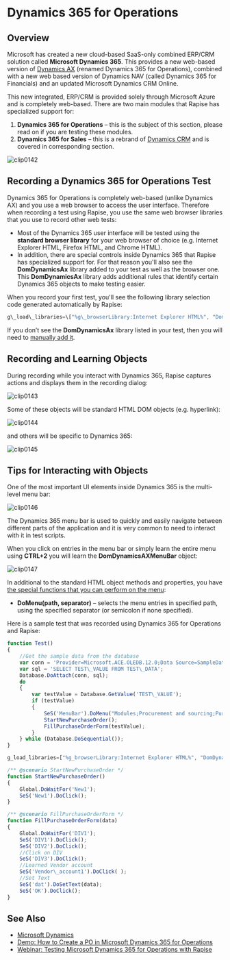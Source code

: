 # Dynamics 365 for Operations

## Overview

Microsoft has created a new cloud-based SaaS-only combined ERP/CRM solution called **Microsoft Dynamics 365**. This provides a new web-based version of [Dynamics AX](dynamics_ax.md) (renamed Dynamics 365 for Operations), combined with a new web based version of Dynamics NAV (called Dynamics 365 for Financials) and an updated Microsoft Dynamics CRM Online.

This new integrated, ERP/CRM is provided solely through Microsoft Azure and is completely web-based. There are two main modules that Rapise has specialized support for:

1. **Dynamics 365 for Operations** – this is the subject of this section, please read on if you are testing these modules.
2. **Dynamics 365 for Sales** – this is a rebrand of [Dynamics CRM](dynamics_crm.md) and is covered in corresponding section.

![clip0142](./img/dynamics_3651.png)

## Recording a Dynamics 365 for Operations Test

Dynamics 365 for Operations is completely web-based (unlike Dynamics AX) and you use a web browser to access the user interface. Therefore when recording a test using Rapise, you use the same web browser libraries that you use to record other web tests:

- Most of the Dynamics 365 user interface will be tested using the **standard browser library** for your web browser of choice (e.g.  Internet Explorer HTML, Firefox HTML, and Chrome HTML).
- In addition, there are special controls inside Dynamics 365 that Rapise has specialized support for. For that reason you'll also see the **DomDynamicsAx** library added to your test as well as the browser one. This **DomDynamicsAx** library adds additional rules that identify certain Dynamics 365 objects to make testing easier.

When you record your first test, you'll see the following library selection code generated automatically by Rapise:

```javascript
g\_load\_libraries=\["%g\_browserLibrary:Internet Explorer HTML%", "DomDynamicsAx"\];
```

If you don’t see the **DomDynamicsAx** library listed in your test, then you will need to [manually add it](change_the_libraries_being_use.md).

## Recording and Learning Objects

During recording while you interact with Dynamics 365, Rapise captures actions and displays them in the recording dialog:

![clip0143](./img/dynamics_3652.png)

Some of these objects will be standard HTML DOM objects (e.g. hyperlink):

![clip0144](./img/dynamics_3653.png)

and others will be specific to Dynamics 365:

![clip0145](./img/dynamics_3654.png)

## Tips for Interacting with Objects

One of the most important UI elements inside Dynamics 365 is the multi-level menu bar:

![clip0146](./img/dynamics_3655.png)

The Dynamics 365 menu bar is used to quickly and easily navigate between different parts of the application and it is very common to need to interact with it in test scripts.

When you click on entries in the menu bar or simply learn the entire menu using **CTRL+2** you will learn the **DomDynamicsAXMenuBar** object:

![clip0147](./img/dynamics_3656.png)

In additional to the standard HTML object methods and properties, you have [the special functions that you can perform on the menu](/Libraries/DomDynamicsAXMenuBar/):

- **DoMenu(path, separator)** – selects the menu entries in specified path, using the specified separator (or semicolon if none specified).

Here is a sample test that was recorded using Dynamics 365 for Operations and Rapise:

```javascript
function Test()
{
    //Get the sample data from the database
    var conn = 'Provider=Microsoft.ACE.OLEDB.12.0;Data Source=SampleData.accdb';
    var sql = 'SELECT TEST\_VALUE FROM TEST\_DATA';
    Database.DoAttach(conn, sql);
    do
    {
        var testValue = Database.GetValue('TEST\_VALUE');
        if (testValue)
        {
            SeS('MenuBar').DoMenu("Modules;Procurement and sourcing;Purchase orders;All purchase orders");
            StartNewPurchaseOrder();
            FillPurchaseOrderForm(testValue);
        }
    } while (Database.DoSequential());
}

g_load_libraries=["%g_browserLibrary:Internet Explorer HTML%", "DomDynamicsAX"];

/** @scenario StartNewPurchaseOrder */
function StartNewPurchaseOrder()
{
    Global.DoWaitFor('New1');
    SeS('New1').DoClick();
}

/** @scenario FillPurchaseOrderForm */
function FillPurchaseOrderForm(data)
{
    Global.DoWaitFor('DIV1');
    SeS('DIV1').DoClick();
    SeS('DIV2').DoClick();
    //Click on DIV
    SeS('DIV3').DoClick();
    //Learned Vendor account
    SeS('Vendor\_account1').DoClick( );
    //Set Text
    SeS('dat').DoSetText(data);
    SeS('OK').DoClick();
}
```

## See Also

- [Microsoft Dynamics](microsoft_dynamics.md)
- [Demo: How to Create a PO in Microsoft Dynamics 365 for Operations](https://youtu.be/NKE1Lg5OgoQ)
- [Webinar: Testing Microsoft Dynamics 365 for Operations with Rapise](https://youtu.be/YMhT0GLNwUE)